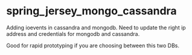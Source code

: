 # spring_jersey_mongo_cassandra
Adding ioevents in cassandra and mongodb. Need to update the right ip address and credentials for mongodb and cassandra.

Good for rapid prototyping if you are choosing between this two DBs.
